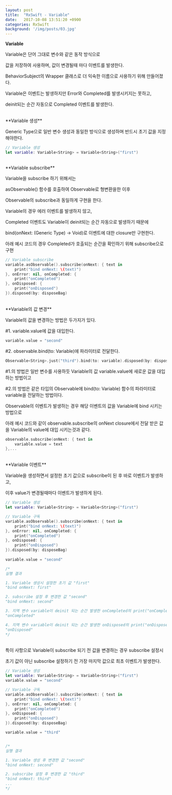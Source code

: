 ```yaml
---
layout: post
title:  "RxSwift - Variable"
date:   2017-10-08 13:51:20 +0900
categories: RxSwift
background: '/img/posts/03.jpg'
---
```


**Variable**

Variable은 단어 그대로 변수와 같은 동작 방식으로

값을 저장하여 사용하며, 값이 변경될때 마다 이벤트를 발생한다.

BehaviorSubject의 Wrapper 클래스로 더 익숙한 이름으로 사용하기 위해 만들어졌다.

Variable은 이벤트는 발생하지만 Error와 Completed를 발생시키지는 못하고,

deinit되는 순간 자동으로 Completed 이벤트를 발생한다.


<br>
**Variable 생성**

Generic Type으로 일반 변수 생성과 동일한 방식으로 생성하며 반드시 초기 값을 지정해야한다.

```swift
// Variable 생성
let variable: Variable<String> = Variable<String>("first")
```

<br>
**Variable subscribe**

Variable을 subscribe 하기 위해서는

asObservable() 함수를 호출하여 Observable로 형변환을한 이후

Observable의 subscribe과 동일하게 구현을 한다.

Variable의 경우 에러 이벤트를 발생하지 않고,

Completed 이벤트도 Variable이 deinit되는 순간 자동으로 발생하기 때문에

bind(onNext: (Generic Type) -> Void)로 이벤트에 대한 closure만 구현한다.

아래 예시 코드의 경우 Completed가 호출되는 순간을 확인하기 위해 subscribe으로 구현

```swift
// Variable subscribe
variable.asObservable().subscribe(onNext: { text in
    print("bind onNext: \(text)")
}, onError: nil, onCompleted: {
    print("onCompleted")
}, onDisposed: {
    print("onDisposed")
}).disposed(by: disposeBag)

```

<br>
**Variable의 값 변경**

Variable의 값을 변경하는 방법은 두가지가 있다.

\#1. variable.value에 값을 대입한다.

```swift
variable.value = "second"
```

\#2. observable.bind(to: Variable<Generic Type>)에 파라미터로 전달한다.

```swift
Observable<String>.just("third").bind(to: variable).disposed(by: disposeBag)
```

\#1.의 방법은 일반 변수를 사용하듯 Variable의 값 variable.value에 새로운 값을 대입하는 방법이고

\#2.의 방법은 같은 타입의 Observable에 bind(to: Variable<Generic Type>) 함수의 파라미터로 variable을 전달하는 방법이다.

Observable의 이벤트가 발생하는 경우 해당 이벤트의 값을 Variable에 bind 시키는 방법으로

아래 예시 코드와 같이 observable.subscribe의 onNext closure에서 전달 받은 값을 Variable의 value에 대입 시키는것과 같다.

```swift
observable.subscribe(onNext: { text in
	variable.value = text
},...
```

<br>
**Variable 이벤트**

Variable을 생성하면서 설정한 초기 값으로 subscribe이 된 후 바로 이벤트가 발생하고,

이후 value가 변경될때마다 이벤트가 발생하게 된다.

```swift
// Variable 생성
let variable: Variable<String> = Variable<String>("first")

// Variable 구독
variable.asObservable().subscribe(onNext: { text in
    print("bind onNext: \(text)")
}, onError: nil, onCompleted: {
    print("onCompleted")
}, onDisposed: {
    print("onDisposed")
}).disposed(by: disposeBag)
  
variable.value = "second"

/*
실행 결과

1. Variable 생성시 설정한 초기 값 "first"
"bind onNext: first"

2. subscribe 설정 후 변경한 값 "second"
"bind onNext: second"

3. 지역 변수 variable이 deinit 되는 순간 발생한 onCompleted의 print("onCompleted")
"onCompleted"

4. 지역 변수 variable이 deinit 되는 순간 발생한 onDisposed의 print("onDisposed")
"onDisposed"
*/
```

<br>
특이 사항으로 Variable이 subscribe 되기 전 값을 변경하는 경우 subscribe 설정시

초기 값이 아닌 subscribe 설정하기 전 가장 마지막 값으로 최초 이벤트가 발생한다.

```swift
// Variable 생성
let variable: Variable<String> = Variable<String>("first")
variable.value = "second"

// Variable 구독
variable.asObservable().subscribe(onNext: { text in
    print("bind onNext: \(text)")
}, onError: nil, onCompleted: {
    print("onCompleted")
}, onDisposed: {
    print("onDisposed")
}).disposed(by: disposeBag)

variable.value = "third"


/*
실행 결과

1. Variable 생성 후 변경한 값 "second"
"bind onNext: second"

2. subscribe 설정 후 변경한 값 "third"
"bind onNext: third"
...
*/
```